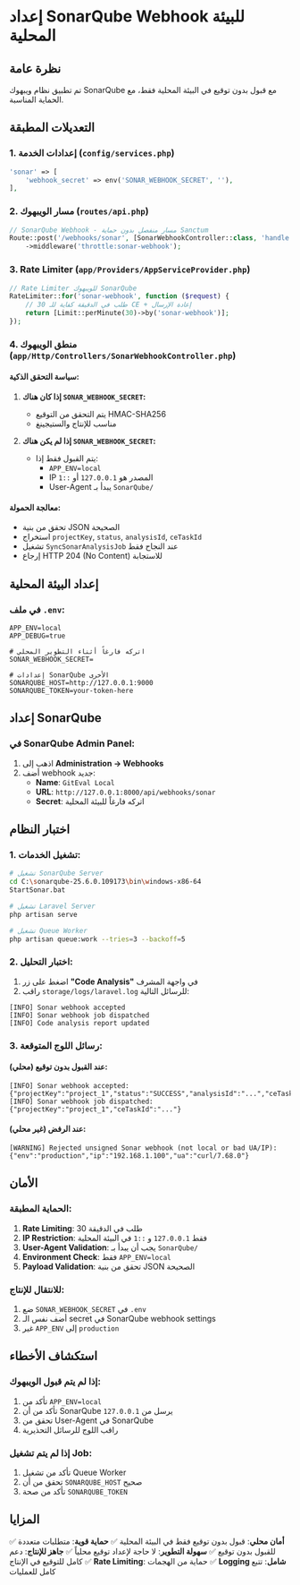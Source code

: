 # إعداد SonarQube Webhook للبيئة المحلية

## نظرة عامة

تم تطبيق نظام ويبهوك SonarQube مع قبول بدون توقيع في البيئة المحلية فقط، مع الحماية المناسبة.

## التعديلات المطبقة

### 1. إعدادات الخدمة (`config/services.php`)

```php
'sonar' => [
    'webhook_secret' => env('SONAR_WEBHOOK_SECRET', ''),
],
```

### 2. مسار الويبهوك (`routes/api.php`)

```php
// SonarQube Webhook - مسار منفصل بدون حماية Sanctum
Route::post('/webhooks/sonar', [SonarWebhookController::class, 'handle'])
    ->middleware('throttle:sonar-webhook');
```

### 3. Rate Limiter (`app/Providers/AppServiceProvider.php`)

```php
// Rate Limiter للويبهوك SonarQube
RateLimiter::for('sonar-webhook', function ($request) {
    // 30 طلب في الدقيقة كفاية للـ CE + إعادة الإرسال
    return [Limit::perMinute(30)->by('sonar-webhook')];
});
```

### 4. منطق الويبهوك (`app/Http/Controllers/SonarWebhookController.php`)

#### سياسة التحقق الذكية:

1. **إذا كان هناك `SONAR_WEBHOOK_SECRET`:**
   - يتم التحقق من التوقيع HMAC-SHA256
   - مناسب للإنتاج والستيجينغ

2. **إذا لم يكن هناك `SONAR_WEBHOOK_SECRET`:**
   - يتم القبول فقط إذا:
     - `APP_ENV=local`
     - IP المصدر هو `127.0.0.1` أو `::1`
     - User-Agent يبدأ بـ `SonarQube/`

#### معالجة الحمولة:

- تحقق من بنية JSON الصحيحة
- استخراج `projectKey`, `status`, `analysisId`, `ceTaskId`
- تشغيل `SyncSonarAnalysisJob` عند النجاح فقط
- إرجاع HTTP 204 (No Content) للاستجابة

## إعداد البيئة المحلية

### في ملف `.env`:

```env
APP_ENV=local
APP_DEBUG=true

# اتركه فارغاً أثناء التطوير المحلي
SONAR_WEBHOOK_SECRET=

# إعدادات SonarQube الأخرى
SONARQUBE_HOST=http://127.0.0.1:9000
SONARQUBE_TOKEN=your-token-here
```

## إعداد SonarQube

### في SonarQube Admin Panel:

1. اذهب إلى **Administration → Webhooks**
2. أضف webhook جديد:
   - **Name**: `GitEval Local`
   - **URL**: `http://127.0.0.1:8000/api/webhooks/sonar`
   - **Secret**: اتركه فارغاً للبيئة المحلية

## اختبار النظام

### 1. تشغيل الخدمات:

```bash
# تشغيل SonarQube Server
cd C:\sonarqube-25.6.0.109173\bin\windows-x86-64
StartSonar.bat

# تشغيل Laravel Server
php artisan serve

# تشغيل Queue Worker
php artisan queue:work --tries=3 --backoff=5
```

### 2. اختبار التحليل:

1. اضغط على زر **"Code Analysis"** في واجهة المشرف
2. راقب `storage/logs/laravel.log` للرسائل التالية:

```
[INFO] Sonar webhook accepted
[INFO] Sonar webhook job dispatched
[INFO] Code analysis report updated
```

### 3. رسائل اللوج المتوقعة:

#### عند القبول بدون توقيع (محلي):
```
[INFO] Sonar webhook accepted: {"projectKey":"project_1","status":"SUCCESS","analysisId":"...","ceTaskId":"...","ip":"127.0.0.1"}
[INFO] Sonar webhook job dispatched: {"projectKey":"project_1","ceTaskId":"..."}
```

#### عند الرفض (غير محلي):
```
[WARNING] Rejected unsigned Sonar webhook (not local or bad UA/IP): {"env":"production","ip":"192.168.1.100","ua":"curl/7.68.0"}
```

## الأمان

### الحماية المطبقة:

1. **Rate Limiting**: 30 طلب في الدقيقة
2. **IP Restriction**: فقط `127.0.0.1` و `::1` في البيئة المحلية
3. **User-Agent Validation**: يجب أن يبدأ بـ `SonarQube/`
4. **Environment Check**: فقط `APP_ENV=local`
5. **Payload Validation**: تحقق من بنية JSON الصحيحة

### للانتقال للإنتاج:

1. ضع `SONAR_WEBHOOK_SECRET` في `.env`
2. أضف نفس الـ secret في SonarQube webhook settings
3. غير `APP_ENV` إلى `production`

## استكشاف الأخطاء

### إذا لم يتم قبول الويبهوك:

1. تأكد من `APP_ENV=local`
2. تأكد من أن SonarQube يرسل من `127.0.0.1`
3. تحقق من User-Agent في SonarQube
4. راقب اللوج للرسائل التحذيرية

### إذا لم يتم تشغيل Job:

1. تأكد من تشغيل Queue Worker
2. تحقق من أن `SONARQUBE_HOST` صحيح
3. تأكد من صحة `SONARQUBE_TOKEN`

## المزايا

✅ **أمان محلي**: قبول بدون توقيع فقط في البيئة المحلية
✅ **حماية قوية**: متطلبات متعددة للقبول بدون توقيع
✅ **سهولة التطوير**: لا حاجة لإعداد توقيع محلياً
✅ **جاهز للإنتاج**: دعم كامل للتوقيع في الإنتاج
✅ **Rate Limiting**: حماية من الهجمات
✅ **Logging شامل**: تتبع كامل للعمليات
